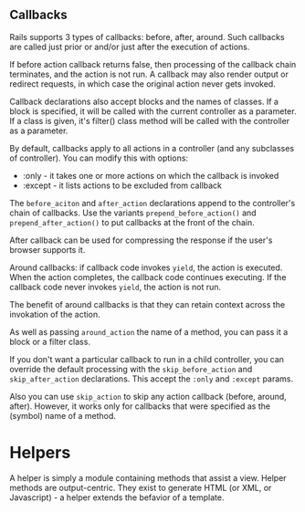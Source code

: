 ## Callbacks

Rails supports 3 types of callbacks: before, after, around.
Such callbacks are called just prior or and/or just after the execution of actions.

If before action callback returns false, then processing of the callback chain terminates,
and the action is not run. A callback may also render output or redirect requests, in which case the
original action never gets invoked.

Callback declarations also accept blocks and the names of classes. If a block is specified, it will be called
with the current controller as a parameter. 
If a class is given, it's filter() class method will be called with the controller as a parameter.

By default, callbacks apply to all actions in a controller (and any subclasses of controller).
You can modify this with options:

- :only - it takes one or more actions on which the callback is invoked
- :except - it lists actions to be excluded from callback

The `before_aciton` and `after_action` declarations append to the controller's chain of callbacks.
Use the variants `prepend_before_action()` and `prepend_after_action()` to put callbacks at the front of the chain.

After callback can be used for compressing the response if the user's browser supports it.

Around callbacks: if callback code invokes `yield`, the action is executed. 
When the action completes, the callback code continues executing.
If the callback code never invokes `yield`, the action is not run.

The benefit of around callbacks is that they can retain context across the invokation of the action.

As well as passing `around_action` the name of a method, you can pass it a block or a filter class.

If you don't want a particular callback to run in a child controller, 
you can override the default processing with the `skip_before_action` and `skip_after_action` declarations.
This accept the `:only` and `:except` params.

Also you can use `skip_action` to skip any action callback (before, around, after).
However, it works only for callbacks that were specified as the (symbol) name of a method.


# Helpers

A helper is simply a module containing methods that assist a view. Helper methods are output-centric.
They exist to generate HTML (or XML, or Javascript) - a helper extends the befavior of a template.
